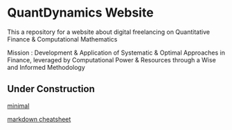 # QuantDynamics Website

This a repository for a website about digital freelancing on Quantitative Finance &amp; Computational Mathematics

Mission : Development & Application of Systematic & Optimal Approaches in Finance, leveraged by Computational Power & Resources through a Wise and Informed Methodology

## Under Construction

[minimal](https://github.com/pages-themes/minimal)

[markdown cheatsheet](https://github.com/adam-p/markdown-here/wiki/Markdown-Cheatsheet)
